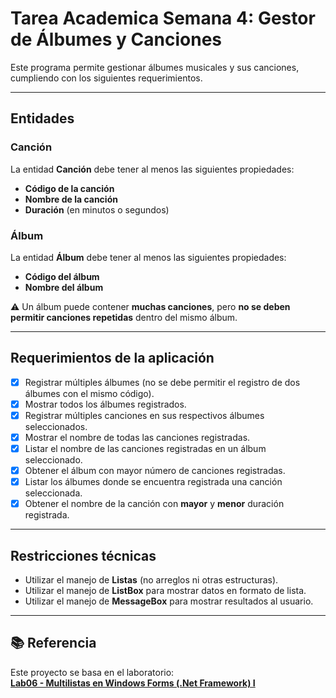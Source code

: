 # Tarea Academica Semana 4: Gestor de Álbumes y Canciones
Este programa permite gestionar álbumes musicales y sus canciones, cumpliendo con los siguientes requerimientos.

---

## Entidades

### Canción
La entidad **Canción** debe tener al menos las siguientes propiedades:
- **Código de la canción**
- **Nombre de la canción**
- **Duración** (en minutos o segundos)

### Álbum
La entidad **Álbum** debe tener al menos las siguientes propiedades:
- **Código del álbum**
- **Nombre del álbum**

⚠️ Un álbum puede contener **muchas canciones**, pero **no se deben permitir canciones repetidas** dentro del mismo álbum.

---

## Requerimientos de la aplicación
- [x] Registrar múltiples álbumes (no se debe permitir el registro de dos álbumes con el mismo código).
- [x] Mostrar todos los álbumes registrados.
- [x] Registrar múltiples canciones en sus respectivos álbumes seleccionados.
- [x] Mostrar el nombre de todas las canciones registradas.
- [x] Listar el nombre de las canciones registradas en un álbum seleccionado.
- [x] Obtener el álbum con mayor número de canciones registradas.
- [x] Listar los álbumes donde se encuentra registrada una canción seleccionada.
- [x] Obtener el nombre de la canción con **mayor** y **menor** duración registrada.

---

## Restricciones técnicas

- Utilizar el manejo de **Listas** (no arreglos ni otras estructuras).
- Utilizar el manejo de **ListBox** para mostrar datos en formato de lista.
- Utilizar el manejo de **MessageBox** para mostrar resultados al usuario.

---

## 📚 Referencia

Este proyecto se basa en el laboratorio:  
[**Lab06 - Multilistas en Windows Forms (.Net Framework) I**](https://www.youtube.com/watch?v=-1Bvo03GZ_0&t=367s)
